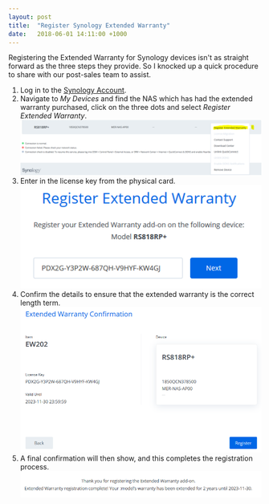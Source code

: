 ```yaml
---
layout: post
title:  "Register Synology Extended Warranty"
date:   2018-06-01 14:11:00 +1000
---
```

Registering the Extended Warranty for Synology devices isn't as straight forward as the three steps they provide. So I knocked up a quick procedure to share with our post-sales team to assist.

1. Log in to the [Synology Account](https://account.synology.com/).
2. Navigate to *My Devices* and find the NAS which has had the extended warranty purchased, click on the three dots and select *Register Extended Warranty*.
    ![Register Extended Warranty](/assets/images/register-synology-extended-warranty/registerextendedwarranty.png)
3. Enter in the license key from the physical card.
    ![License Key](/assets/images/register-synology-extended-warranty/licensekey.png)
4. Confirm the details to ensure that the extended warranty is the correct length term.
    ![Confirm details](/assets/images/register-synology-extended-warranty/confirmdetails.png)
5. A final confirmation will then show, and this completes the registration process.
    ![Confirmation](/assets/images/register-synology-extended-warranty/confirmation.png)